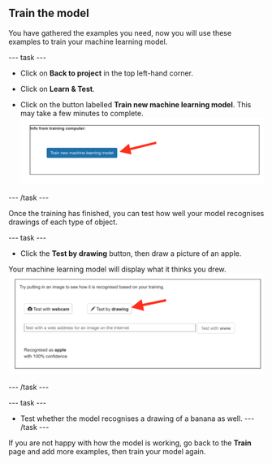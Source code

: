 ## Train the model

You have gathered the examples you need, now you will use these examples to train your machine learning model.

--- task ---

+ Click on **Back to project** in the top left-hand corner.

+ Click on **Learn & Test**.

+ Click on the button labelled **Train new machine learning model**. This may take a few minutes to complete.
![Arrow pointing to button saying Train new machine learning model](images/train-new-model.png)

--- /task ---

Once the training has finished, you can test how well your model recognises drawings of each type of object.  

--- task ---

+ Click the **Test by drawing** button, then draw a picture of an apple. 

Your machine learning model will display what it thinks you drew.
![Arrow pointing to the test by drawing button](images/test-your-model.png)

--- /task ---

--- task ---
+ Test whether the model recognises a drawing of a banana as well.
--- /task ---

If you are not happy with how the model is working, go back to the **Train** page and add more examples, then train your model again.



